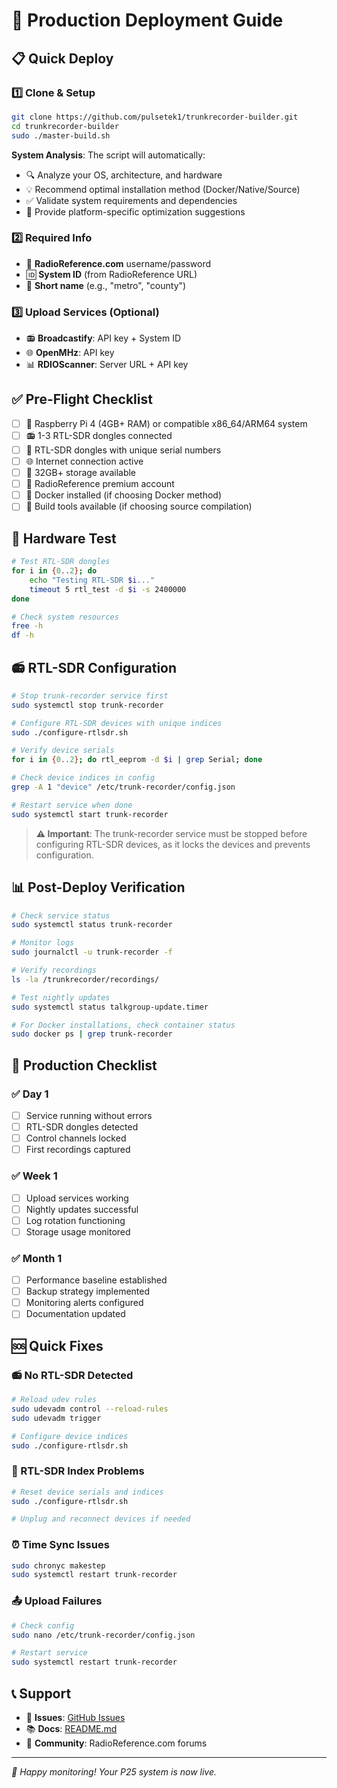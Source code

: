 # 🚀 Production Deployment Guide

## 📋 Quick Deploy

### 1️⃣ Clone & Setup
```bash
git clone https://github.com/pulsetek1/trunkrecorder-builder.git
cd trunkrecorder-builder
sudo ./master-build.sh
```

**System Analysis**: The script will automatically:
- 🔍 Analyze your OS, architecture, and hardware
- 💡 Recommend optimal installation method (Docker/Native/Source)
- ✅ Validate system requirements and dependencies
- 🎯 Provide platform-specific optimization suggestions

### 2️⃣ Required Info
- 🔐 **RadioReference.com** username/password
- 🆔 **System ID** (from RadioReference URL)
- 📝 **Short name** (e.g., "metro", "county")

### 3️⃣ Upload Services (Optional)
- 📻 **Broadcastify**: API key + System ID
- 🌐 **OpenMHz**: API key
- 📊 **RDIOScanner**: Server URL + API key

## ✅ Pre-Flight Checklist

- [ ] 🥧 Raspberry Pi 4 (4GB+ RAM) or compatible x86_64/ARM64 system
- [ ] 📻 1-3 RTL-SDR dongles connected
- [ ] 🔑 RTL-SDR dongles with unique serial numbers
- [ ] 🌐 Internet connection active
- [ ] 💾 32GB+ storage available
- [ ] 👤 RadioReference premium account
- [ ] 🐳 Docker installed (if choosing Docker method)
- [ ] 🔧 Build tools available (if choosing source compilation)

## 🔧 Hardware Test

```bash
# Test RTL-SDR dongles
for i in {0..2}; do
    echo "Testing RTL-SDR $i..."
    timeout 5 rtl_test -d $i -s 2400000
done

# Check system resources
free -h
df -h
```

## 📻 RTL-SDR Configuration

```bash
# Stop trunk-recorder service first
sudo systemctl stop trunk-recorder

# Configure RTL-SDR devices with unique indices
sudo ./configure-rtlsdr.sh

# Verify device serials
for i in {0..2}; do rtl_eeprom -d $i | grep Serial; done

# Check device indices in config
grep -A 1 "device" /etc/trunk-recorder/config.json

# Restart service when done
sudo systemctl start trunk-recorder
```

> **⚠️ Important**: The trunk-recorder service must be stopped before configuring RTL-SDR devices, as it locks the devices and prevents configuration.

## 📊 Post-Deploy Verification

```bash
# Check service status
sudo systemctl status trunk-recorder

# Monitor logs
sudo journalctl -u trunk-recorder -f

# Verify recordings
ls -la /trunkrecorder/recordings/

# Test nightly updates
sudo systemctl status talkgroup-update.timer

# For Docker installations, check container status
sudo docker ps | grep trunk-recorder
```

## 🎯 Production Checklist

### ✅ Day 1
- [ ] Service running without errors
- [ ] RTL-SDR dongles detected
- [ ] Control channels locked
- [ ] First recordings captured

### ✅ Week 1
- [ ] Upload services working
- [ ] Nightly updates successful
- [ ] Log rotation functioning
- [ ] Storage usage monitored

### ✅ Month 1
- [ ] Performance baseline established
- [ ] Backup strategy implemented
- [ ] Monitoring alerts configured
- [ ] Documentation updated

## 🆘 Quick Fixes

### 📻 No RTL-SDR Detected
```bash
# Reload udev rules
sudo udevadm control --reload-rules
sudo udevadm trigger

# Configure device indices
sudo ./configure-rtlsdr.sh
```

### 🔑 RTL-SDR Index Problems
```bash
# Reset device serials and indices
sudo ./configure-rtlsdr.sh

# Unplug and reconnect devices if needed
```

### ⏰ Time Sync Issues
```bash
sudo chronyc makestep
sudo systemctl restart trunk-recorder
```

### 📤 Upload Failures
```bash
# Check config
sudo nano /etc/trunk-recorder/config.json

# Restart service
sudo systemctl restart trunk-recorder
```

## 📞 Support

- 🐛 **Issues**: [GitHub Issues](https://github.com/pulsetek1/trunkrecorder-builder/issues)
- 📚 **Docs**: [README.md](https://github.com/pulsetek1/trunkrecorder-builder/blob/main/README.md)
- 👥 **Community**: RadioReference.com forums

---
*🎉 Happy monitoring! Your P25 system is now live.*